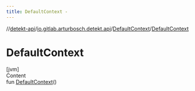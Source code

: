 ```yaml
---
title: DefaultContext -
---
```

//[detekt-api](../../index.md)/[io.gitlab.arturbosch.detekt.api](../index.md)/[DefaultContext](index.md)/[DefaultContext](-default-context.md)



# DefaultContext  
[jvm]  
Content  
fun [DefaultContext](-default-context.md)()  



